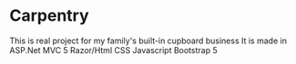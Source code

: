# Carpentry
This is real project for my family's built-in cupboard business
It is made in ASP.Net MVC 5
Razor/Html
CSS
Javascript
Bootstrap 5

